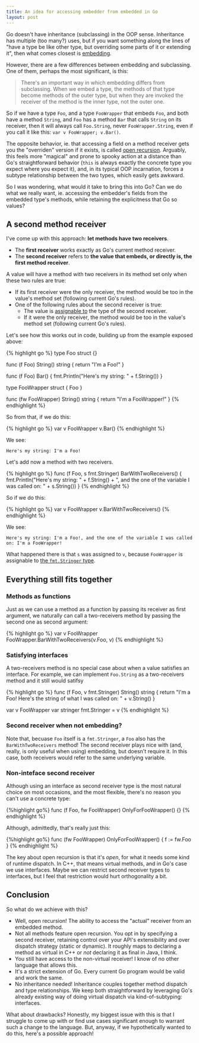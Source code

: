 ```yaml
---
title: An idea for accessing embedder from embedded in Go
layout: post
---
```


Go doesn't have inheritance (subclassing) in the OOP sense. Inheritance has multiple (too many?) uses, but if you want something along the lines of "have a type be like other type, but overriding some parts of it or extending it", then what comes closest is [embedding](https://golang.org/doc/effective_go.html#embedding).

However, there are a few differences between embedding and subclassing. One of them, perhaps the most significant, is this:

> There's an important way in which embedding differs from subclassing. When we embed a type, the methods of that type become methods of the outer type, but when they are invoked the receiver of the method is the inner type, not the outer one.

So if we have a type `Foo`, and a type `FooWrapper` that embeds `Foo`, and both have a method `String`, and `Foo` has a method `Bar` that calls `String` on its receiver, then it will always call `Foo.String`, never `FooWrapper.String`, even if you call it like this: `var v FooWrapper; v.Bar()`.

The opposite behavior, ie. that accessing a field on a method receiver gets you the "overriden" version if it exists, is called [open recursion](http://journal.stuffwithstuff.com/2013/08/26/what-is-open-recursion/). Arguably, this feels more "magical" and prone to spooky action at a distance than Go's straightforward behavior (`this` is always exactly the concrete type you expect where you expect it), and, in its typical OOP incarnation, forces a subtype relationship between the two types, which easily gets awkward.

So I was wondering, what would it take to bring this into Go? Can we do what we really want, ie. accessing the embedder's fields from the embedded type's methods, while retaining the explicitness that Go so values?

## A second method receiver

I've come up with this approach: **let methods have two receivers**.

* The **first receiver** works exactly as Go's current method receiver.
* The **second receiver** refers to **the value that embeds, or directly is, the first method receiver**.

A value will have a method with two receivers in its method set only when these two rules are true:

* If its first receiver were the only receiver, the method would be too in the value's method set (following current Go's rules).
* One of the following rules about the second receiver is true:
  - The value is [assignable to](https://golang.org/ref/spec#Assignability) the type of the second receiver.
  - If it were the only receiver, the method would be too in the value's method set (following current Go's rules).

Let's see how this works out in code, building up from the example exposed above:

{% highlight go %}
type Foo struct {}

func (f Foo) String() string {
	return "I'm a Foo!"
}

func (f Foo) Bar() {
	fmt.Println("Here's my string: " + f.String())
}

type FooWrapper struct {
	Foo
}

func (fw FooWrapper) String() string {
	return "I'm a FooWrapper!"
}
{% endhighlight %}

So from that, if we do this:

{% highlight go %}
var v FooWrapper
v.Bar()
{% endhighlight %}

We see:

```
Here's my string: I'm a Foo!
```

Let's add now a method with two receivers.

{% highlight go %}
func (f Foo, s fmt.Stringer) BarWithTwoReceivers() {
	fmt.Println("Here's my string: " + f.String() + ", and the one of the variable I was called on: " + s.String())
}
{% endhighlight %}

So if we do this:

{% highlight go %}
var v FooWrapper
v.BarWithTwoReceivers()
{% endhighlight %}

We see:

```
Here's my string: I'm a Foo!, and the one of the variable I was called on: I'm a FooWrapper!
```

What happened there is that `s` was assigned to `v`, because `FooWrapper` is assignable to [the `fmt.Stringer` type](https://godoc.org/fmt#Stringer).

## Everything still fits together

### Methods as functions

Just as we can use a method as a function by passing its receiver as first argument, we naturally can call a two-receivers method by passing the second one as second argument:

{% highlight go %}
var v FooWrapper
FooWrapper.BarWithTwoReceivers(v.Foo, v)
{% endhighlight %}

### Satisfying interfaces

A two-receivers method is no special case about when a value satisfies an interface. For example, we can implement `Foo.String` as a two-receivers method and it still would satifsy 

{% highlight go %}
func (f Foo, v fmt.Stringer) String() string {
	return "I'm a Foo! Here's the string of what I was called on: " + v.String()
}

var v FooWrapper
var stringer fmt.Stringer = v
{% endhighlight %}

### Second receiver when not embedding?

Note that, becuase `Foo` itself is a `fmt.Stringer`, a `Foo` also has the `BarWithTwoReceivers` method! The second receiver plays nice with (and, really, is only useful when using) embedding, but doesn't require it. In this case, both receivers would refer to the same underlying variable.

### Non-inteface second receiver

Although using an interface as second receiver type is the most natural choice on most occasions, and the most flexible, there's no reason you can't use a concrete type:

{%highlight go%}
func (f Foo, fw FooWrapper) OnlyForFooWrapper() {}
{% endhighlight %}

Although, admittedly, that's really just this:

{%highlight go%}
func (fw FooWrapper) OnlyForFooWrapper() {
	f := fw.Foo
}
{% endhighlight %}

The key about open recursion is that it's _open_, for what it needs some kind of runtime dispatch. In C++, that means virtual methods, and in Go's case we use interfaces. Maybe we can restrict second receiver types to interfaces, but I feel that restriction would hurt orthogonality a bit.

## Conclusion

So what do we achieve with this?

* Well, open recursion! The ability to access the "actual" receiver from an embedded method.
* Not all methods feature open recursion. You opt in by specifying a second receiver, retaining control over your API's extensibility and over dispatch strategy (static or dynamic). It roughly maps to declaring a method as virtual in C++ or _not_ declaring it as final in Java, I think.
* You still have access to the non-virtual receiver! I know of no other language that allows this.
* It's a strict extension of Go. Every current Go program would be valid and work the same.
* No inheritance needed! Inheritance couples together method dispatch and type relationships. We keep both straightforward by leveraging Go's already existing way of doing virtual dispatch via kind-of-subtyping: interfaces.

What about drawbacks? Honestly, my biggest issue with this is that I struggle to come up with or find use cases significant enough to warrant such a change to the language. But, anyway, if we hypothetically wanted to do this, here's a possible approach!
